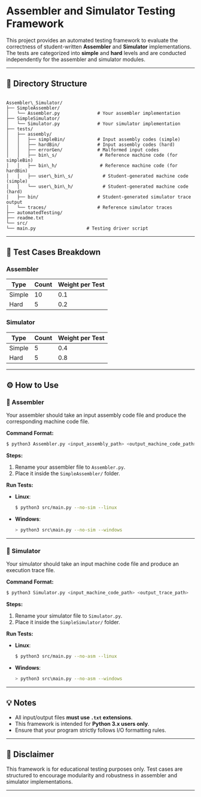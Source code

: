 
# Assembler and Simulator Testing Framework

This project provides an automated testing framework to evaluate the correctness of student-written **Assembler** and **Simulator** implementations. The tests are categorized into **simple** and **hard** levels and are conducted independently for the assembler and simulator modules.

---

## 🧾 Directory Structure

```

Assembler\_Simulator/
├── SimpleAssembler/
│   └── Assembler.py              # Your assembler implementation
├── SimpleSimulator/
│   └── Simulator.py              # Your simulator implementation
├── tests/
│   ├── assembly/
│   │   ├── simpleBin/            # Input assembly codes (simple)
│   │   ├── hardBin/              # Input assembly codes (hard)
│   │   ├── errorGen/             # Malformed input codes
│   │   ├── bin\_s/                # Reference machine code (for simpleBin)
│   │   ├── bin\_h/                # Reference machine code (for hardBin)
│   │   ├── user\_bin\_s/           # Student-generated machine code (simple)
│   │   └── user\_bin\_h/           # Student-generated machine code (hard)
│   ├── bin/                      # Student-generated simulator trace output
│   └── traces/                   # Reference simulator traces
├── automatedTesting/
├── readme.txt
└── src/
└── main.py                   # Testing driver script

````

---

## 🧪 Test Cases Breakdown

### Assembler

| Type   | Count | Weight per Test |
|--------|-------|------------------|
| Simple | 10    | 0.1              |
| Hard   | 5     | 0.2              |

### Simulator

| Type   | Count | Weight per Test |
|--------|-------|------------------|
| Simple | 5     | 0.4              |
| Hard   | 5     | 0.8              |

---

## ⚙️ How to Use

### 🔧 Assembler

Your assembler should take an input assembly code file and produce the corresponding machine code file.

**Command Format:**
```bash
$ python3 Assembler.py <input_assembly_path> <output_machine_code_path>
````

**Steps:**

1. Rename your assembler file to `Assembler.py`.
2. Place it inside the `SimpleAssembler/` folder.

**Run Tests:**

* **Linux**:

  ```bash
  $ python3 src/main.py --no-sim --linux
  ```
* **Windows**:

  ```bash
  > python3 src\main.py --no-sim --windows
  ```

---

### 🧮 Simulator

Your simulator should take an input machine code file and produce an execution trace file.

**Command Format:**

```bash
$ python3 Simulator.py <input_machine_code_path> <output_trace_path>
```

**Steps:**

1. Rename your simulator file to `Simulator.py`.
2. Place it inside the `SimpleSimulator/` folder.

**Run Tests:**

* **Linux**:

  ```bash
  $ python3 src/main.py --no-asm --linux
  ```
* **Windows**:

  ```bash
  > python3 src\main.py --no-asm --windows
  ```

---

## 💡 Notes

* All input/output files **must use `.txt` extensions**.
* This framework is intended for **Python 3.x users only**.
* Ensure that your program strictly follows I/O formatting rules.

---

## 📌 Disclaimer

This framework is for educational testing purposes only. Test cases are structured to encourage modularity and robustness in assembler and simulator implementations.

---
